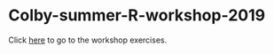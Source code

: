 # Colby-summer-R-workshop-2019

Click [here](https://mgimond.github.io/Colby-summer-R-workshop-2019/index.html) to go to the workshop exercises.
